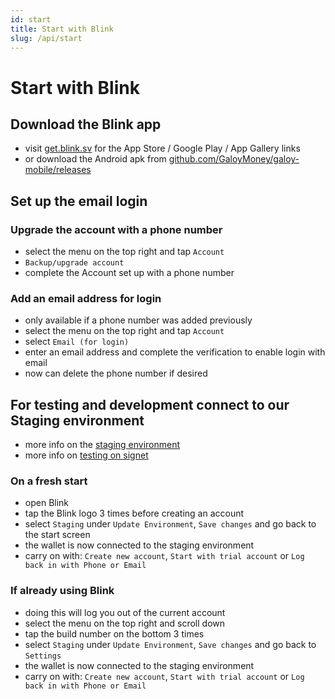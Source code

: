 ```yaml
---
id: start
title: Start with Blink
slug: /api/start
---
```


# Start with Blink

## Download the Blink app
* visit [get.blink.sv](https://get.blink.sv) for the App Store / Google Play / App Gallery links
* or download the Android apk from [github.com/GaloyMoney/galoy-mobile/releases](https://github.com/GaloyMoney/galoy-mobile/releases)

## Set up the email login
### Upgrade the account with a phone number
* select the menu on the top right and tap `Account`
* `Backup/upgrade account`
* complete the Account set up with a phone number

### Add an email address for login
* only available if a phone number was added previously
* select the menu on the top right and tap `Account`
* select `Email (for login)`
* enter an email address and complete the verification to enable login with email
* now can delete the phone number if desired

## For testing and development connect to our Staging environment
* more info on the [staging environment](https://dev.galoy.io/deployment/staging-environment)
* more info on [testing on signet](https://dev.galoy.io/deployment/signet)

### On a fresh start
* open Blink
* tap the Blink logo 3 times before creating an account
* select `Staging` under `Update Environment`, `Save changes` and go back to the start screen
* the wallet is now connected to the staging environment
* carry on with: `Create new account`, `Start with trial account` or `Log back in with Phone or Email`

### If already using Blink
* doing this will log you out of the current account
* select the menu on the top right and scroll down
* tap the build number on the bottom 3 times
* select `Staging` under `Update Environment`, `Save changes` and go back to `Settings`
* the wallet is now connected to the staging environment
* carry on with: `Create new account`, `Start with trial account` or `Log back in with Phone or Email`
